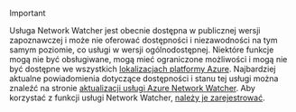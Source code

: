 > [!IMPORTANT]
> Usługa Network Watcher jest obecnie dostępna w publicznej wersji zapoznawczej i może nie oferować dostępności i niezawodności na tym samym poziomie, co usługi w wersji ogólnodostępnej. Niektóre funkcje mogą nie być obsługiwane, mogą mieć ograniczone możliwości i mogą nie być dostępne we wszystkich [lokalizacjach platformy Azure](https://azure.microsoft.com/regions/). Najbardziej aktualne powiadomienia dotyczące dostępności i stanu tej usługi można znaleźć na stronie [aktualizacji usługi Azure Network Watcher](https://azure.microsoft.com/updates/?product=network-watcher). Aby korzystać z funkcji usługi Network Watcher, [należy je zarejestrować](../articles/network-watcher/network-watcher-create.md#register-the-preview-capability).